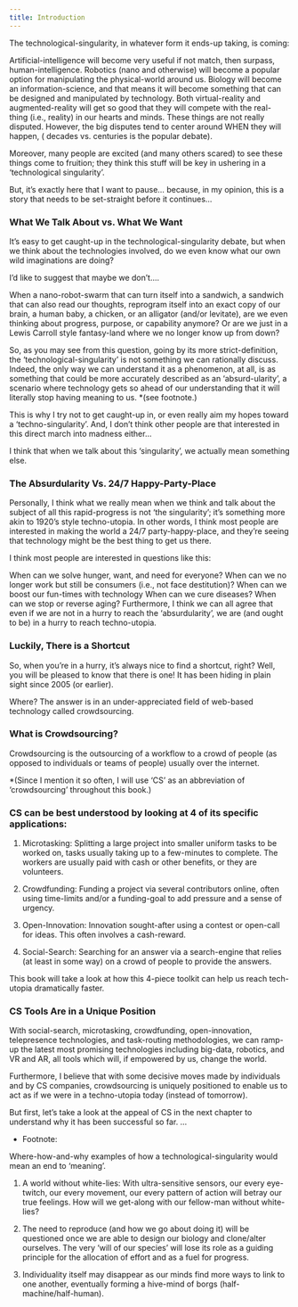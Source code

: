 ```yaml
---
title: Introduction
---
```

The technological-singularity, in whatever form it ends-up taking, is coming:

Artificial-intelligence will become very useful if not match, then surpass, human-intelligence.
Robotics (nano and otherwise) will become a popular option for manipulating the physical-world around us.
Biology will become an information-science, and that means it will become something that can be designed and manipulated by technology.
Both virtual-reality and augmented-reality will get so good that they will compete with the real-thing (i.e., reality) in our hearts and minds.
These things are not really disputed. However, the big disputes tend to center around WHEN they will happen, ( decades vs. centuries is the popular debate).

Moreover, many people are excited (and many others scared) to see these things come to fruition; they think this stuff will be key in ushering in a ‘technological singularity’.

But, it’s exactly here that I want to pause… because, in my opinion, this is a story that needs to be set-straight before it continues…

### What We Talk About vs. What We Want

It’s easy to get caught-up in the technological-singularity debate, but when we think about the technologies involved, do we even know what our own wild imaginations are doing?

I’d like to suggest that maybe we don’t….

When a nano-robot-swarm that can turn itself into a sandwich, a sandwich that can also read our thoughts, reprogram itself into an exact copy of our brain, a human baby, a chicken, or an alligator (and/or levitate), are we even thinking about progress, purpose, or capability anymore? Or are we just in a Lewis Carroll style fantasy-land where we no longer know up from down?

So, as you may see from this question, going by its more strict-definition, the ‘technological-singularity’ is not something we can rationally discuss. Indeed, the only way we can understand it as a phenomenon, at all, is as something that could be more accurately described as an ‘absurd-ularity’, a scenario where technology gets so ahead of our understanding that it will literally stop having meaning to us. *(see footnote.)

This is why I try not to get caught-up in, or even really aim my hopes toward a ‘techno-singularity’. And, I don’t think other people are that interested in this direct march into madness either…

I think that when we talk about this ‘singularity’, we actually mean something else.

### The Absurdularity Vs. 24/7 Happy-Party-Place

Personally, I think what we really mean when we think and talk about the subject of all this rapid-progress is not ‘the singularity’; it’s something more akin to 1920’s style techno-utopia. In other words, I think most people are interested in making the world a 24/7 party-happy-place, and they’re seeing that technology might be the best thing to get us there.

I think most people are interested in questions like this:

When can we solve hunger, want, and need for everyone?
When can we no longer work but still be consumers (i.e., not face destitution)?
When can we boost our fun-times with technology
When can we cure diseases?
When can we stop or reverse aging?
Furthermore, I think we can all agree that even if we are not in a hurry to reach the ‘absurdularity’, we are (and ought to be) in a hurry to reach techno-utopia.

### Luckily, There is a Shortcut

So, when you’re in a hurry, it’s always nice to find a shortcut, right? Well, you will be pleased to know that there is one! It has been hiding in plain sight since 2005 (or earlier).

Where? The answer is in an under-appreciated field of web-based technology called crowdsourcing.

### What is Crowdsourcing?

Crowdsourcing is the outsourcing of a workflow to a crowd of people (as opposed to individuals or teams of people) usually over the internet.

*(Since I mention it so often, I will use ‘CS’ as an abbreviation of ‘crowdsourcing’ throughout this book.)

### CS can be best understood by looking at 4 of its specific applications:

1. Microtasking: Splitting a large project into smaller uniform tasks to be worked on, tasks usually taking up to a few-minutes to complete. The workers are usually paid with cash or other benefits, or they are volunteers.

2. Crowdfunding: Funding a project via several contributors online, often using time-limits and/or a funding-goal to add pressure and a sense of urgency.

3. Open-Innovation: Innovation sought-after using a contest or open-call for ideas. This often involves a cash-reward.

4. Social-Search: Searching for an answer via a search-engine that relies (at least in some way) on a crowd of people to provide the answers.

This book will take a look at how this 4-piece toolkit can help us reach tech-utopia dramatically faster.

### CS Tools Are in a Unique Position

With social-search, microtasking, crowdfunding, open-innovation, telepresence technologies, and task-routing methodologies, we can ramp-up the latest most promising technologies including big-data, robotics, and VR and AR, all tools which will, if empowered by us, change the world.

Furthermore, I believe that with some decisive moves made by individuals and by CS companies, crowdsourcing is uniquely positioned to enable us to act as if we were in a techno-utopia today (instead of tomorrow).

But first, let’s take a look at the appeal of CS in the next chapter to understand why it has been successful so far.
…

* Footnote:

Where-how-and-why examples of how a technological-singularity would mean an end to ‘meaning’.

1. A world without white-lies: With ultra-sensitive sensors, our every eye-twitch, our every movement, our every pattern of action will betray our true feelings. How will we get-along with our fellow-man without white-lies?

2. The need to reproduce (and how we go about doing it) will be questioned once we are able to design our biology and clone/alter ourselves. The very ‘will of our species’ will lose its role as a guiding principle for the allocation of effort and as a fuel for progress.

3. Individuality itself may disappear as our minds find more ways to link to one another, eventually forming a hive-mind of borgs (half-machine/half-human).

